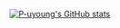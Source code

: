 [![P-uyoung's GitHub stats](https://github-readme-stats.vercel.app/api?username=anuraghazra)](https://github.com/anuraghazra/github-readme-stats)

<!-- ### Hi there 👋 -->

<!--
**P-uyoung/P-uyoung** is a ✨ _special_ ✨ repository because its `README.md` (this file) appears on your GitHub profile.

Here are some ideas to get you started:

- 🔭 I’m currently working on ...
- 🌱 I’m currently learning ...
- 👯 I’m looking to collaborate on ...
- 🤔 I’m looking for help with ...
- 💬 Ask me about ...
- 📫 How to reach me: ...
- 😄 Pronouns: ...
- ⚡ Fun fact: ...
-->
